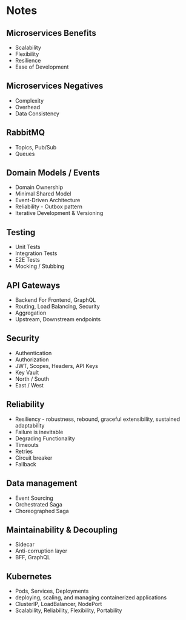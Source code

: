 # Notes

## Microservices Benefits

- Scalability
- Flexibility
- Resilience
- Ease of Development

## Microservices Negatives

- Complexity
- Overhead
- Data Consistency

## RabbitMQ

- Topics, Pub/Sub
- Queues

## Domain Models / Events

- Domain Ownership
- Minimal Shared Model
- Event-Driven Architecture
- Reliability - Outbox pattern
- Iterative Development & Versioning

## Testing

- Unit Tests
- Integration Tests
- E2E Tests
- Mocking / Stubbing

## API Gateways

- Backend For Frontend, GraphQL
- Routing, Load Balancing, Security
- Aggregation
- Upstream, Downstream endpoints

## Security

- Authentication
- Authorization
- JWT, Scopes, Headers, API Keys
- Key Vault
- North / South
- East / West

## Reliability

- Resiliency - robustness, rebound, graceful extensibility, sustained adaptability
- Failure is inevitable
- Degrading Functionality
- Timeouts
- Retries
- Circuit breaker
- Fallback

## Data management

- Event Sourcing
- Orchestrated Saga
- Choreographed Saga

## Maintainability & Decoupling

- Sidecar
- Anti-corruption layer
- BFF, GraphQL

## Kubernetes

- Pods, Services, Deployments
- deploying, scaling, and managing containerized
applications
- ClusterIP, LoadBalancer, NodePort
- Scalability, Reliability, Flexibility, Portability